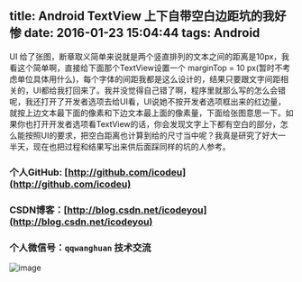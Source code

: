 title: Android TextView 上下自带空白边距坑的我好惨
date: 2016-01-23 15:04:44 
tags: Android
----

UI 给了张图，断章取义简单来说就是两个竖直排列的文本之间的距离是10px，我看这个简单啊，直接给下面那个TextView设置一个 marginTop = 10 px(暂时不考虑单位具体用什么)，每个字体的间距我都是这么设计的，结果只要跟文字间距相关的，UI都给我打回来了。我并没觉得自己错了啊，程序里就那么写的怎么会错呢，我还打开了开发者选项去给UI看，UI说她不按开发者选项框出来的红边量，就按上边文本最下面的像素和下边文本最上面的像素量，下面给张图意思一下。如果你也打开开发者选项看TextView的话，你会发现文字上下都有空白的部分，怎么能按照UI的要求，把空白距离也计算到给的尺寸当中呢？我真是研究了好大一半天，现在也把过程和结果写出来供后面踩同样的坑的人参考。

<!--more-->








### 个人GitHub:  [http://github.com/icodeu](http://github.com/icodeu)

### CSDN博客：[http://blog.csdn.net/icodeyou](http://blog.csdn.net/icodeyou)

### 个人微信号：`qqwanghuan`  技术交流

![image](http://7xivx9.com1.z0.glb.clouddn.com/wxqrcode_260.png)